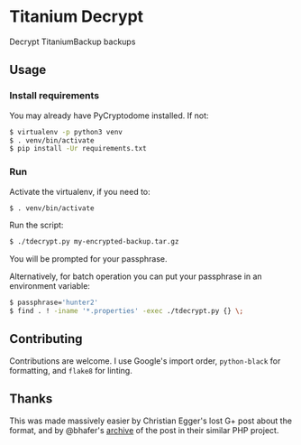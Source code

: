 # Titanium Decrypt
Decrypt TitaniumBackup backups

## Usage
### Install requirements

You may already have PyCryptodome installed. If not:
```sh
$ virtualenv -p python3 venv
$ . venv/bin/activate
$ pip install -Ur requirements.txt
```
### Run

Activate the virtualenv, if you need to:
```sh
$ . venv/bin/activate
```
Run the script:
```sh
$ ./tdecrypt.py my-encrypted-backup.tar.gz
```
You will be prompted for your passphrase.

Alternatively, for batch operation you can put your passphrase in an
environment variable:
```sh
$ passphrase='hunter2'
$ find . ! -iname '*.properties' -exec ./tdecrypt.py {} \;
```

## Contributing
Contributions are welcome. I use Google's import order, `python-black` for
formatting, and `flake8` for linting.

## Thanks
This was made massively easier by Christian Egger's lost G+ post about the
format, and by @bhafer's
[archive](https://github.com/bhafer/TitaniumBackupDecrypt/blob/master/README.md)
of the post in their similar PHP project.
